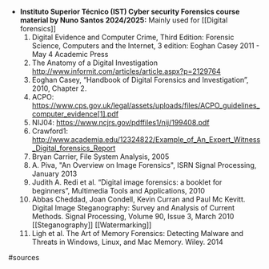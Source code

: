 - **Instituto Superior Técnico (IST) Cyber security Forensics course material by Nuno Santos 2024/2025:** Mainly used for [[Digital forensics]]
	1. Digital Evidence and Computer Crime, Third Edition: Forensic Science, Computers and the Internet, 3 edition: Eoghan Casey 2011 - May 4 Academic Press
	2. The Anatomy of a Digital Investigation http://www.informit.com/articles/article.aspx?p=2129764
	3. Eoghan Casey, “Handbook of Digital Forensics and Investigation”, 2010, Chapter 2.
	4. ACPO: https://www.cps.gov.uk/legal/assets/uploads/files/ACPO_guidelines_computer_evidence[1].pdf
	5. NIJ04: https://www.ncjrs.gov/pdffiles1/nij/199408.pdf
	6. Crawford1: http://www.academia.edu/12324822/Example_of_An_Expert_Witness_Digital_forensics_Report
	7. Bryan Carrier, File System Analysis, 2005
	8. A. Piva, "An Overview on Image Forensics", ISRN Signal Processing, January 2013
	9. Judith A. Redi et al. “Digital image forensics: a booklet for beginners”, Multimedia Tools and Applications, 2010
	10. Abbas Cheddad, Joan Condell, Kevin Curran and Paul Mc Kevitt. Digital Image Steganography: Survey and Analysis of Current Methods. Signal Processing, Volume 90, Issue 3, March 2010 [[Steganography]] [[Watermarking]]
	11. Ligh et al. The Art of Memory Forensics: Detecting Malware and Threats in Windows, Linux, and Mac Memory. Wiley. 2014

#sources